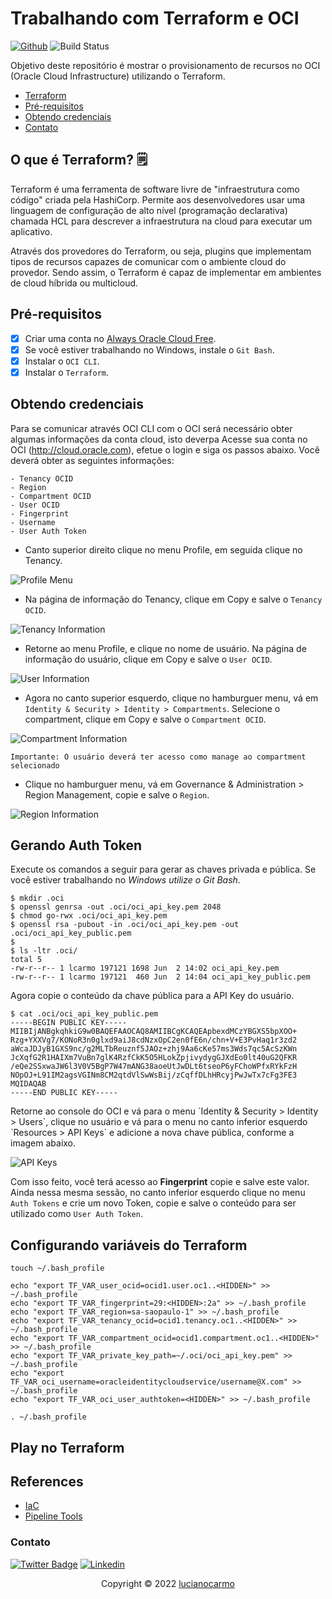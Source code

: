
# Trabalhando com Terraform e OCI
[![Github](https://img.shields.io/badge/GitHub-100000?style=for-the-badge&logo=github&logoColor=white)](https://github.com/hardtodie3/devops_tf_oci_vcn)
![Build Status](https://github.com/hardtodie3/devops_tf_oci_vcn/actions/workflows/pipeline.yml/badge.svg)

Objetivo deste repositório é mostrar o provisionamento de recursos no OCI (Oracle Cloud Infrastructure) utilizando o Terraform.

- [Terraform](#o-que-é-terraform-)
- [Pré-requisitos](#pré-requisitos)
- [Obtendo credenciais](#obtendo-credenciais)
- [Contato](#contato)

## O que é Terraform? 🗒
Terraform é uma ferramenta de software livre de "infraestrutura como código" criada pela HashiCorp.
Permite aos desenvolvedores usar uma linguagem de configuração de alto nível (programação declarativa) chamada HCL para descrever a infraestrutura na cloud para executar um aplicativo.

Através dos provedores do Terraform, ou seja, plugins que implementam tipos de recursos capazes de comunicar com o ambiente cloud do provedor. Sendo assim, o Terraform é capaz de implementar em ambientes de cloud híbrida ou multicloud.

## Pré-requisitos

- [x] Criar uma conta no <a href="https://www.oracle.com/br/cloud/free/">Always Oracle Cloud Free</a>.
- [x] Se você estiver trabalhando no Windows, instale o `Git Bash`.
- [x] Instalar o `OCI CLI`.
- [x] Instalar o `Terraform`.

## Obtendo credenciais
Para se comunicar através OCI CLI com o OCI será necessário obter algumas informações da conta cloud, isto deverpa
Acesse sua conta no OCI (http://cloud.oracle.com), efetue o login e siga os passos abaixo. Você deverá obter as seguintes informações:

```
- Tenancy OCID
- Region
- Compartment OCID
- User OCID
- Fingerprint
- Username
- User Auth Token
```

- Canto superior direito clique no menu Profile, em seguida clique no Tenancy.

![Profile Menu](static/oci-screen1.png)

- Na página de informação do Tenancy, clique em Copy e salve o `Tenancy OCID`.

![Tenancy Information](static/oci-screen2.png)

- Retorne ao menu Profile, e clique no nome de usuário. Na página de informação do usuário, clique em Copy e salve o `User OCID`.

![User Information](static/oci-screen3.png)

- Agora no canto superior esquerdo, clique no hamburguer menu, vá em `Identity & Security > Identity > Compartments`. Selecione o compartment, clique em Copy e salve o `Compartment OCID`.

![Compartment Information](static/oci-screen4.png)

`Importante: O usuário deverá ter acesso como manage ao compartment selecionado`

- Clique no hamburguer menu, vá em Governance & Administration > Region Management, copie e salve o `Region`.

![Region Information](static/oci-screen5.png)


## Gerando Auth Token

Execute os comandos a seguir para gerar as chaves privada e pública. Se você estiver trabalhando no *Windows utilize o Git Bash*.

```
$ mkdir .oci
$ openssl genrsa -out .oci/oci_api_key.pem 2048
$ chmod go-rwx .oci/oci_api_key.pem
$ openssl rsa -pubout -in .oci/oci_api_key.pem -out .oci/oci_api_key_public.pem
$
$ ls -ltr .oci/
total 5
-rw-r--r-- 1 lcarmo 197121 1698 Jun  2 14:02 oci_api_key.pem
-rw-r--r-- 1 lcarmo 197121  460 Jun  2 14:04 oci_api_key_public.pem
```

<p>Agora copie o conteúdo da chave pública para a API Key do usuário.</p>

```
$ cat .oci/oci_api_key_public.pem
-----BEGIN PUBLIC KEY-----
MIIBIjANBgkqhkiG9w0BAQEFAAOCAQ8AMIIBCgKCAQEApbexdMCzYBGXS5bpXOO+
Rzg+YXXVg7/KONoR3n0glxd9aiJ8cdNzxOpC2en0fE6n/chn+V+E3PvHaq1r3zd2
aWcaJDJyB1GXS9nc/g2MLTbReuznf5JAOz+zhj9Aa6cKe57ms3Wds7qc5AcSzKWn
JcXqfG2R1HAIXm7VuBn7glK4RzfCkK5O5HLokZpjivydygGJXdEo0lt40uG2QFKR
/eQe2SSxwaJW6l3V0V5BgP7W47mANG38aoeUtJwDLt6tseoP6yFChoWPfxRYkFzH
NOpOJ+L91IM2agsVGINm8CM2qtdVlSwWsBij/zCqffDLhHRcyjPwJwTx7cFg3FE3
MQIDAQAB
-----END PUBLIC KEY-----
```

<p>Retorne ao console do OCI e vá para o menu `Identity & Security > Identity > Users`, clique no usuário e vá para o menu no canto inferior esquerdo `Resources > API Keys` e adicione a nova chave pública, conforme a imagem abaixo.</p>

![API Keys](static/oci-screen6.png)

Com isso feito, você terá acesso ao **Fingerprint** copie e salve este valor.
Ainda nessa mesma sessão, no canto inferior esquerdo clique no menu `Auth Tokens` e crie um novo Token, copie e salve o conteúdo para ser utilizado como `User Auth Token`.

## Configurando variáveis do Terraform

```
touch ~/.bash_profile

echo "export TF_VAR_user_ocid=ocid1.user.oc1..<HIDDEN>" >> ~/.bash_profile
echo "export TF_VAR_fingerprint=29:<HIDDEN>:2a" >> ~/.bash_profile
echo "export TF_VAR_region=sa-saopaulo-1" >> ~/.bash_profile
echo "export TF_VAR_tenancy_ocid=ocid1.tenancy.oc1..<HIDDEN>" >> ~/.bash_profile
echo "export TF_VAR_compartment_ocid=ocid1.compartment.oc1..<HIDDEN>" >> ~/.bash_profile
echo "export TF_VAR_private_key_path=~/.oci/oci_api_key.pem" >> ~/.bash_profile
echo "export TF_VAR_oci_username=oracleidentitycloudservice/username@X.com" >> ~/.bash_profile
echo "export TF_VAR_oci_user_authtoken=<HIDDEN>" >> ~/.bash_profile

. ~/.bash_profile
```

## Play no Terraform



## References
- [IaC](https://developer.oracle.com/tutorials/oci-iac-framework/getting-started-with-oci-step-1-provider)
- [Pipeline Tools](https://www.lambdatest.com/blog/31-best-ci-cd-tools/)



### Contato

[![Twitter Badge](https://img.shields.io/badge/Twitter-1DA1F2?style=for-the-badge&logo=twitter&logoColor=white)](https://twitter.com/lucianosilva)
[![Linkedin](https://img.shields.io/badge/LinkedIn-0077B5?style=for-the-badge&logo=linkedin&logoColor=white)](https://www.linkedin.com/in/lucianocarmo/)

<p align="center">Copyright © 2022 <a href="https://github.com/lucianosilva">lucianocarmo</a></p>
